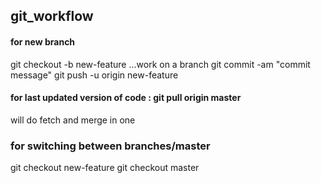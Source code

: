 ## git_workflow

#### for new branch
git checkout -b new-feature
...work on a branch
git commit -am "commit message"
git push -u origin new-feature

#### for last updated version of code : git pull origin master
will do fetch and merge in one

### for switching between branches/master
git checkout new-feature
git checkout master
